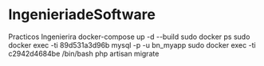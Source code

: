 # IngenieriadeSoftware
Practicos Ingenierira
docker-compose up -d --build
sudo docker ps 
sudo docker exec -ti  89d531a3d96b mysql -p -u bn_myapp
sudo docker exec  -ti c2942d4684be  /bin/bash 
php artisan migrate
